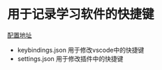 # 用于记录学习软件的快捷键

[配置地址](https://www.wolai.com/cuixiaorui/f5fvBC5pJiRhZumGE4esYr)
- keybindings.json 用于修改vscode中的快捷键
- settings.json 用于修改插件中的快捷键